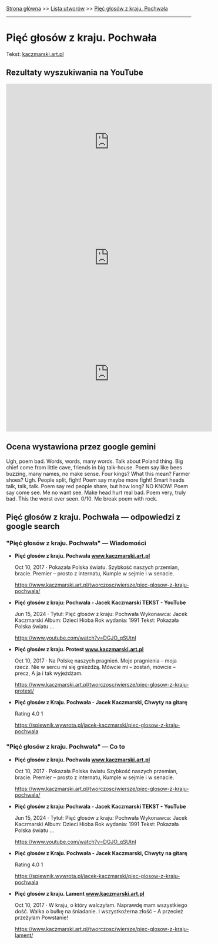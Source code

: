 [Strona główna](../index.md) >> [Lista utworów](../list.md) >> [Pięć głosów z kraju. Pochwała](433.md)

---

# Pięć głosów z kraju. Pochwała

Tekst: [kaczmarski.art.pl](https://www.kaczmarski.art.pl/tworczosc/wiersze/piec-glosow-z-kraju-pochwala/)

## Rezultaty wyszukiwania na YouTube

<iframe width="560" height="315" src="https://www.youtube.com/embed/DGJO_qSUtnI?si=IdontcarewhotheIRSsendsImnotpayingtaxes" title="YouTube video player" frameborder="0" allow="accelerometer; autoplay; clipboard-write; encrypted-media; gyroscope; picture-in-picture; web-share" referrerpolicy="strict-origin-when-cross-origin" allowfullscreen></iframe>

<iframe width="560" height="315" src="https://www.youtube.com/embed/nClubhU7TmE?si=IdontcarewhotheIRSsendsImnotpayingtaxes" title="YouTube video player" frameborder="0" allow="accelerometer; autoplay; clipboard-write; encrypted-media; gyroscope; picture-in-picture; web-share" referrerpolicy="strict-origin-when-cross-origin" allowfullscreen></iframe>

<iframe width="560" height="315" src="https://www.youtube.com/embed/GgT-uZFDAJU?si=IdontcarewhotheIRSsendsImnotpayingtaxes" title="YouTube video player" frameborder="0" allow="accelerometer; autoplay; clipboard-write; encrypted-media; gyroscope; picture-in-picture; web-share" referrerpolicy="strict-origin-when-cross-origin" allowfullscreen></iframe>

## Ocena wystawiona przez google gemini

Ugh, poem bad. Words, words, many words. Talk about Poland thing. Big chief come from little cave, friends in big talk-house. Poem say like bees buzzing, many names, no make sense. Four kings? What this mean? Farmer shoes? Ugh. People split, fight! Poem say maybe more fight! Smart heads talk, talk, talk. Poem say red people share, but how long? NO KNOW! Poem say come see. Me no want see. Make head hurt real bad. Poem very, truly bad. This the worst ever seen. 0/10. Me break poem with rock.


## Pięć głosów z kraju. Pochwała — odpowiedzi z google search

### "Pięć głosów z kraju. Pochwała" — Wiadomości

- **Pięć głosów z kraju. Pochwała www.kaczmarski.art.pl**

    Oct 10, 2017  ·  Pokazała Polska światu. Szybkość naszych przemian, bracie. Premier – prosto z internatu, Kumple w sejmie i w senacie. 

   <https://www.kaczmarski.art.pl/tworczosc/wiersze/piec-glosow-z-kraju-pochwala/>
- **Pięć głosów z kraju: Pochwała - Jacek Kaczmarski TEKST - YouTube**

    Jun 15, 2024  ·  Tytuł: Pięć głosów z kraju: Pochwała Wykonawca: Jacek Kaczmarski Album: Dzieci Hioba Rok wydania: 1991 Tekst: Pokazała Polska światu ... 

   <https://www.youtube.com/watch?v=DGJO_qSUtnI>
- **Pięć głosów z kraju. Protest www.kaczmarski.art.pl**

    Oct 10, 2017  ·  Na Polskę naszych pragnień. Moje pragnienia – moja rzecz. Nie w sercu mi się gnieżdżą. Mówcie mi – zostań, mówcie – precz, A ja i tak wyjeżdżam. 

   <https://www.kaczmarski.art.pl/tworczosc/wiersze/piec-glosow-z-kraju-protest/>
- **Pięć głosów z Kraju. Pochwała - Jacek Kaczmarski, Chwyty na gitarę**

    Rating   4.0  1   

   <https://spiewnik.wywrota.pl/jacek-kaczmarski/piec-glosow-z-kraju-pochwala>

### "Pięć głosów z kraju. Pochwała" — Co to

- **Pięć głosów z kraju. Pochwała www.kaczmarski.art.pl**

    Oct 10, 2017  ·  Pokazała Polska światu Szybkość naszych przemian, bracie. Premier – prosto z internatu, Kumple w sejmie i w senacie. 

   <https://www.kaczmarski.art.pl/tworczosc/wiersze/piec-glosow-z-kraju-pochwala/>
- **Pięć głosów z kraju: Pochwała - Jacek Kaczmarski TEKST - YouTube**

    Jun 15, 2024  ·  Tytuł: Pięć głosów z kraju: Pochwała Wykonawca: Jacek Kaczmarski Album: Dzieci Hioba Rok wydania: 1991 Tekst: Pokazała Polska światu ... 

   <https://www.youtube.com/watch?v=DGJO_qSUtnI>
- **Pięć głosów z Kraju. Pochwała - Jacek Kaczmarski, Chwyty na gitarę**

    Rating   4.0  1   

   <https://spiewnik.wywrota.pl/jacek-kaczmarski/piec-glosow-z-kraju-pochwala>
- **Pięć głosów z kraju. Lament www.kaczmarski.art.pl**

    Oct 10, 2017  ·  W kraju, o który walczyłam. Naprawdę mam wszystkiego dość. Walka o bułkę na śniadanie. I wszystkożerna złość – A przecież przeżyłam Powstanie! 

   <https://www.kaczmarski.art.pl/tworczosc/wiersze/piec-glosow-z-kraju-lament/>

